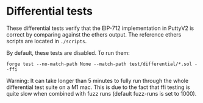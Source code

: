 # Differential tests

These differential tests verify that the EIP-712 implementation in PuttyV2 is correct by comparing against the ethers output.
The reference ethers scripts are located in `./scripts`.

By default, these tests are disabled. To run them:

```
forge test --no-match-path None --match-path test/differential/*.sol --ffi
```

Warning: It can take longer than 5 minutes to fully run through the whole differential test suite on a M1 mac. This is due to the fact that ffi testing is quite slow when combined with fuzz runs (default fuzz-runs is set to 1000).
